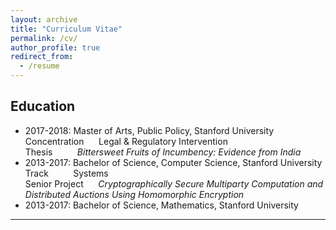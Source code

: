 ```yaml
---
layout: archive
title: "Curriculum Vitae"
permalink: /cv/
author_profile: true
redirect_from:
  - /resume
---
```


Education
---------

* 2017-2018: Master of Arts, Public Policy, Stanford University  
	Concentration &nbsp;&nbsp;&nbsp;&nbsp; Legal & Regulatory Intervention  
	Thesis &nbsp;&nbsp;&nbsp;&nbsp;&nbsp;&nbsp;&nbsp;&nbsp; _Bittersweet Fruits of Incumbency: Evidence from India_  
* 2013-2017: Bachelor of Science, Computer Science, Stanford University  
	Track &nbsp;&nbsp;&nbsp;&nbsp;&nbsp;&nbsp;&nbsp;&nbsp; Systems  
	Senior Project &nbsp;&nbsp;&nbsp;&nbsp; _Cryptographically Secure Multiparty Computation and Distributed Auctions Using Homomorphic Encryption_    
* 2013-2017: Bachelor of Science, Mathematics, Stanford University  

---